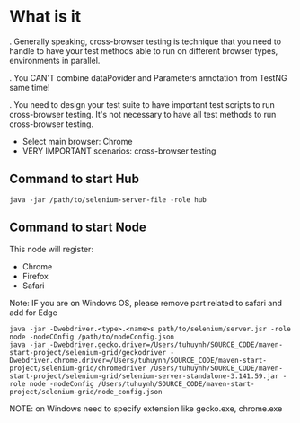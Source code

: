 # What is it
. Generally speaking, cross-browser testing is technique that you need to handle to 
    have your test methods able to run on different browser types, environments in parallel.

. You CAN'T combine dataPovider and Parameters annotation from TestNG same time!

. You need to design your test suite to have important test scripts to run cross-browser testing.
    It's not necessary to have all test methods to run cross-browser testing.
    
* Select main browser: Chrome
* VERY IMPORTANT scenarios: cross-browser testing
    
## Command to start Hub
```
java -jar /path/to/selenium-server-file -role hub
```

## Command to start Node
This node will register:
* Chrome
* Firefox
* Safari

Note: IF you are on Windows OS, please remove part related to safari and add for Edge
```
java -jar -Dwebdriver.<type>.<name>s path/to/selenium/server.jsr -role node -nodeCOnfig /path/to/nodeConfig.json
java -jar -Dwebdriver.gecko.driver=/Users/tuhuynh/SOURCE_CODE/maven-start-project/selenium-grid/geckodriver -Dwebdriver.chrome.driver=/Users/tuhuynh/SOURCE_CODE/maven-start-project/selenium-grid/chromedriver /Users/tuhuynh/SOURCE_CODE/maven-start-project/selenium-grid/selenium-server-standalone-3.141.59.jar -role node -nodeConfig /Users/tuhuynh/SOURCE_CODE/maven-start-project/selenium-grid/node_config.json

```

NOTE: on Windows need to specify extension like gecko.exe, chrome.exe
